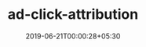---
title: "ad-click-attribution"
date: 2019-06-21T00:00:28+05:30
type: "organisations"
org_name: "Web Incubator CG"
repo_desc: "Privacy Preserving Ad Click Attribution"
repo_link: https://github.com/WICG/ad-click-attribution
---